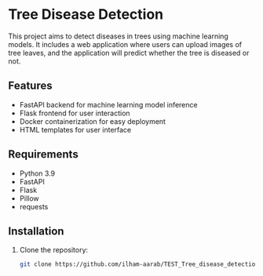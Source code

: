 # Tree Disease Detection

This project aims to detect diseases in trees using machine learning models. It includes a web application where users can upload images of tree leaves, and the application will predict whether the tree is diseased or not.

## Features

- FastAPI backend for machine learning model inference
- Flask frontend for user interaction
- Docker containerization for easy deployment
- HTML templates for user interface

## Requirements

- Python 3.9
- FastAPI
- Flask
- Pillow
- requests

## Installation

1. Clone the repository:

   ```bash
   git clone https://github.com/ilham-aarab/TEST_Tree_disease_detection/tree/main
